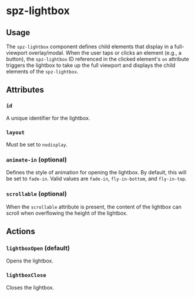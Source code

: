 # spz-lightbox

## Usage

The `spz-lightbox` component defines child elements that display in a
full-viewport overlay/modal. When the user taps or clicks an element (e.g., a
button), the `spz-lightbox` ID referenced in the clicked element's `on`
attribute triggers the lightbox to take up the full viewport and displays the
child elements of the `spz-lightbox`.

## Attributes

### `id`

A unique identifier for the lightbox.

### `layout`

Must be set to `nodisplay`.

### `animate-in` (optional)

Defines the style of animation for opening the lightbox. By default, this will
be set to `fade-in`. Valid values are `fade-in`, `fly-in-bottom`, and
`fly-in-top`.

### `scrollable` (optional)

When the `scrollable` attribute is present, the content of the lightbox can
scroll when overflowing the height of the lightbox.

## Actions

### `lightboxOpen` (default)

Opens the lightbox.

### `lightboxClose`

Closes the lightbox.
